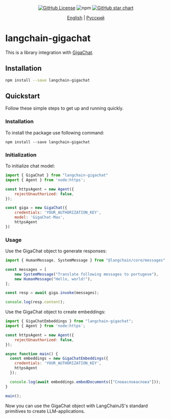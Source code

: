<div align="center" id="top">

[![GitHub License](https://img.shields.io/github/license/ai-forever/langchain-gigachat?style=flat-square)](https://opensource.org/license/MIT)
![npm](https://img.shields.io/npm/dm/langchain-gigachat)
[![GitHub star chart](https://img.shields.io/github/stars/ai-forever/langchainjs?style=flat-square)](https://www.star-history.com/#ai-forever/langchainjs)

[English](README.md) | [Русский](README-ru_RU.md)

</div>

# langchain-gigachat

This is a library integration with [GigaChat](https://giga.chat/).

## Installation

```bash
npm install --save langchain-gigachat
```

## Quickstart

Follow these simple steps to get up and running quickly.

### Installation

To install the package use following command:

```shell
npm install --save langchain-gigachat
```

### Initialization

To initialize chat model:

```js
import { GigaChat } from "langchain-gigachat"
import { Agent } from 'node:https';

const httpsAgent = new Agent({
    rejectUnauthorized: false,
});

const giga = new GigaChat({
    credentials: 'YOUR_AUTHORIZATION_KEY',
    model: 'GigaChat-Max',
    httpsAgent
})
```

### Usage

Use the GigaChat object to generate responses:

```typescript
import { HumanMessage, SystemMessage } from "@langchain/core/messages";

const messages = [
    new SystemMessage("Translate following messages to portugese"),
    new HumanMessage("Hello, world!"),
];

const resp = await giga.invoke(messages);

console.log(resp.content);
```

Use the GigaChat object to create embeddings:

```js
import { GigaChatEmbeddings } from "langchain-gigachat";
import { Agent } from 'node:https';

const httpsAgent = new Agent({
    rejectUnauthorized: false,
});

async function main() {
  const embeddings = new GigaChatEmbeddings({
    credentials: 'YOUR_AUTHORIZATION_KEY',
    httpsAgent
  });

  console.log(await embeddings.embedDocuments(["Словасловаслова"]));
}

main();
```

Now you can use the GigaChat object with LangChainJS's standard primitives to create LLM-applications.
